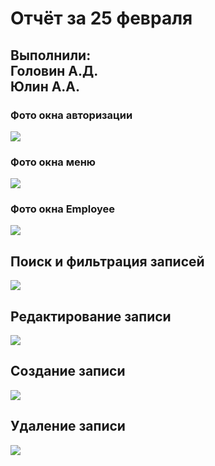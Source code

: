 <h1>Отчёт за 25 февраля</h1>
<h2>Выполнили:<br><b>Головин А.Д.<br>Юлин А.А.</b></h2>
<h3>Фото окна авторизации</h3>
<img src="https://user-images.githubusercontent.com/81095386/155761219-164c0365-0821-41bb-9126-c5970b6354f5.png">
<br>
<h3>Фото окна меню</h3>
<img src="https://user-images.githubusercontent.com/81095386/155761485-f7c7f3c0-415e-448d-a783-de9c4ec8ee72.png">
<br>
<h3>Фото окна Employee</h3>
<img src="https://user-images.githubusercontent.com/81095386/155762394-9492b8ce-dfb5-4d7b-89e3-8e85a657f215.png">
<br>
<h2>Поиск и фильтрация записей</h2>
<img src="https://user-images.githubusercontent.com/81095386/155764540-b46c08af-ce80-467f-82da-74707a1c004c.gif">
<br>
<h2>Редактирование записи</h2>
<img src="https://user-images.githubusercontent.com/81095386/155765007-98dbb0b8-9000-4f5f-b37e-b57ebae7453d.gif">
<br>
<h2>Создание записи</h2>
<img src="https://user-images.githubusercontent.com/81095386/155765014-23bda081-787c-4eba-afa7-3fc124bb0de8.gif">
<br>
<h2>Удаление записи</h2>
<img src="https://user-images.githubusercontent.com/81095386/155765022-e48ec0a6-6083-409d-a1fb-e542ac978b01.gif">

